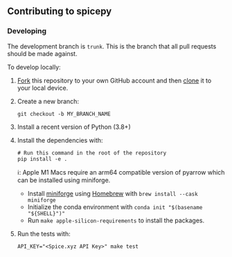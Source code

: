## Contributing to spicepy

### Developing

The development branch is `trunk`. This is the branch that all pull
requests should be made against.

To develop locally:

1. [Fork](https://help.github.com/articles/fork-a-repo/) this repository to your
   own GitHub account and then
   [clone](https://help.github.com/articles/cloning-a-repository/) it to your local device.

2. Create a new branch:

   ```
   git checkout -b MY_BRANCH_NAME
   ```

3. Install a recent version of Python (3.8+)

4. Install the dependencies with:

   ```
   # Run this command in the root of the repository
   pip install -e .
   ```

   ℹ️: Apple M1 Macs require an arm64 compatible version of pyarrow which can be installed using miniforge.

   - Install [miniforge](https://github.com/conda-forge/miniforge) using [Homebrew](https://brew.sh) with `brew install --cask miniforge`
   - Initialize the conda environment with `conda init "$(basename "${SHELL}")"`
   - Run `make apple-silicon-requirements` to install the packages.

5. Run the tests with:

   ```
   API_KEY="<Spice.xyz API Key>" make test
   ```
